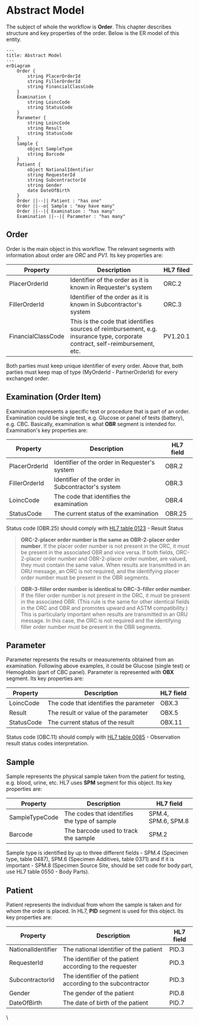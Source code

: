 # Abstract Model

The subject of whole the workflow is **Order**. This chapter describes structure and key properties of the order. Below is the ER model of this entity.

```mermaid
---
title: Abstract Model
---
erDiagram
    Order {
        string PlacerOrderId
        string FillerOrderId
        string FinancialClassCode
    }
    Examination {
        string LoincCode
        string StatusCode
    }
    Parameter {
        string LoincCode
        string Result
        string StatusCode
    }
    Sample {
        object SampleType
        string Barcode
    }
    Patient {
        object NationalIdentifier
        string RequesterId
        string SubcontractorId
        string Gender
        date DateOfBirth
    }
    Order ||--|| Patient : "has one"
    Order ||--o{ Sample : "may have many"
    Order ||--|{ Examination : "has many"
    Examination ||--|{ Parameter : "has many"
```

## Order

Order is the main object in this workflow. The relevant segments with information about order are *ORC* and *PV1*. Its key properties are:

| Property  | Description  | HL7 filed  |
|---|---|---|
| PlacerOrderId  | Identifier of the order as it is known in Requester's system  | ORC.2  |
| FillerOrderId  | Identifier of the order as it is known in Subcontractor's system  | ORC.3  |
| FinancialClassCode | This is the code that identifies sources of reimbursement, e.g. insurance type, corporate contract, self-reimbursement, etc.  | PV1.20.1  |

Both parties must keep unique identifier of every order. Above that, both parties must keep map of type (MyOrderId - PartnerOrderId) for every exchanged order.

## Examination (Order Item)

Examination represents a specific test or procedure that is part of an order. Examination could be single test, e.g. Glucose or panel of tests (battery), e.g. CBC. Basically, examination is what **OBR** segment is intended for. Examination's key properties are:

| Property  | Description  | HL7 field  |
|---|---|---|
| PlacerOrderId  | Identifier of the order in Requester's system  | OBR.2  |
| FillerOrderId  | Identifier of the order in Subcontractor's system  | OBR.3  |
| LoincCode  | The code that identifies the examination  | OBR.4  |
| StatusCode  | The current status of the examination  | OBR.25  |

Status code (OBR.25) should comply with [HL7 table 0123](https://hl7-definition.caristix.com/v2/HL7v2.5.1/Tables/0123) - Result Status

> **ORC-2-placer order number is the same as OBR-2-placer order number**. If the placer order number is not present in the ORC, it must be present in the associated OBR and vice versa. If both fields, ORC-2-placer order number and OBR-2-placer order number, are valued, they must contain the same value. When results are transmitted in an ORU message, an ORC is not required, and the identifying placer order number must be present in the OBR segments.

> **OBR-3-filler order number is identical to ORC-3-filler order number**. If the filler order number is not present in the ORC, it must be present in the associated OBR. (This rule is the same for other identical fields in the ORC and OBR and promotes upward and ASTM compatibility.) This is particularly important when results are transmitted in an ORU message. In this case, the ORC is not required and the identifying filler order number must be present in the OBR segments.

## Parameter

Parameter represents the results or measurements obtained from an examination. Following above examples, it could be Glucose (single test) or Hemoglobin (part of CBC panel). Parameter is represented with **OBX** segment. Its key properties are:

| Property  | Description  | HL7 field  |
|---|---|---|
| LoincCode  | The code that identifies the parameter  | OBX.3  |
| Result  | The result or value of the parameter  | OBX.5  |
| StatusCode  | The current status of the result  | OBX.11  |

Status code (OBC.11) should comply with [HL7 table 0085](https://hl7-definition.caristix.com/v2/HL7v2.5.1/Tables/0085) - Observation result status codes interpretation.

## Sample

Sample represents the physical sample taken from the patient for testing, e.g. blood, urine, etc. HL7 uses **SPM** segment for this object. Its key properties are:

| Property  | Description  | HL7 field  |
|---|---|---|
| SampleTypeCode  | The codes that identifies the type of sample  | SPM.4, SPM.6, SPM.8  |
| Barcode  | The barcode used to track the sample  | SPM.2  |

Sample type is identified by up to three different fields - SPM.4 (Specimen type, table 0487), SPM.6 (Specimen Additives, table 0371) and if it is important - SPM.8 (Specimen Source Site, should be set code for body part, use HL7 table 0550 - Body Parts).

## Patient

Patient represents the individual from whom the sample is taken and for whom the order is placed. In HL7, **PID** segment is used for this object. Its key properties are:

| Property  | Description  | HL7 field  |
|---|---|---|
| NationalIdentifier  | The national identifier of the patient  | PID.3  |
| RequesterId  | The identifier of the patient according to the requester  | PID.3  |
| SubcontractorId  | The identifier of the patient according to the subcontractor  | PID.3  |
| Gender  | The gender of the patient  | PID.8  |
| DateOfBirth  | The date of birth of the patient  | PID.7  |

\